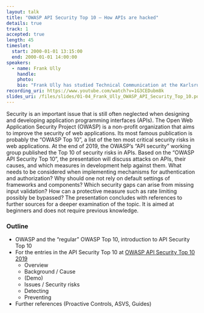 ```yaml
---
layout: talk
title: "OWASP API Security Top 10 – How APIs are hacked"
details: true
track: 1
accepted: true
length: 45
timeslot:
  start: 2000-01-01 13:15:00
  end: 2000-01-01 14:00:00
speakers: 
  - name: Frank Ully
    handle: 
    photo: 
    bio: "Frank Ully has studied Technical Communication at the Karlsruhe University of Applied Sciences and graduated with a diploma degree (now equivalent to a master in Communication and Media Management). While still a student, he set up the Corporate Communications and Documentation department of a Berlin-based software manufacturer and headed it for several years. Later, Frank was responsible for internal user systems and IT security. He has studied Security Management with a specialization in IT security at the Brandenburg University of Applied Sciences and was certified as an Offensive Security Certified Expert (OSCE) and Offensive Security Certified Professional (OSCP). Frank also holds the GIAC Reverse Engineering Malware (GREM) and GIAC Certified Forensic Analyst (GCFA) certifications and is a certified OSSTMM Professional Security Tester (OPST). At the end of his master studies, he began working as a penetration tester and security consultant at Oneconsult Germany in November 2017 and became a senior penetration tester and security consultant in April 2018."
recording_uri: https://www.youtube.com/watch?v=1G3CEDubm8k
slides_uri: /files/slides/01-04_Frank_Ully_OWASP_API_Security_Top_10.pdf
---
```


Security is an important issue that is still often neglected when designing and developing application programming interfaces (APIs). 
The Open Web Application Security Project (OWASP) is a non-profit organization that aims to improve the security of web applications. Its most famous publication is probably the “OWASP Top 10”, a list of the ten most critical security risks in web applications.
At the end of 2019, the OWASP’s “API security” working group published the Top 10 of security risks in APIs.
Based on the “OWASP API Security Top 10”, the presentation will discuss attacks on APIs, their causes, and which measures in development help against them.
What needs to be considered when implementing mechanisms for authentication and authorization? Why should one not rely on default settings of frameworks and components? Which security gaps can arise from missing input validation? How can a protective measure such as rate limiting possibly be bypassed? 
The presentation concludes with references to further sources for a deeper examination of the topic. It is aimed at beginners and does not require previous knowledge.

### Outline

 - OWASP and the “regular” OWASP Top 10, introduction to API Security Top 10
 - For the entries in the API Security Top 10 at [OWASP API Security Top 10 2019](https://raw.githubusercontent.com/OWASP/API-Security/master/2019/en/dist/owasp-api-security-top-10.pdf)
   - Overview
   - Background / Cause
   - (Demo)
   - Issues / Security risks
   - Detecting
   - Preventing
 - Further references (Proactive Controls, ASVS, Guides)